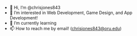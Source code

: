 - 👋 Hi, I’m @chrisjones843
- 👀 I’m interested in Web Development, Game Design, and App Development!
- 🌱 I’m currently learning 
- 📫 How to reach me by email! (chrisjones843@oru.edu)

<!---
Welcome to my GitHub!.
--->
